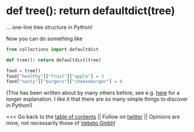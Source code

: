 # def tree\(\): return defaultdict\(tree\)

... one-line tree structure in Python!

Now you can do something like
```python
from collections import defaultdict

def tree(): return defaultdict(tree)

food = tree()
food["healthy"]["fruit"]["apple"] = 3
food["nasty"]["burgers"]["cheeseburger"] = 8
```

(This has been written about by many others before, 
see e.g. [here](https://gist.github.com/hrldcpr/2012250) for a longer explanation. 
I like it that there are so many simple things to discover in Python!)

<<< Go back to the [table of contents](../README.md) || Follow on [twitter](https://twitter.com/EberhardHansis) || Opinions are mine, not necessarily those of [Vebeto GmbH](https://www.vebeto.de)